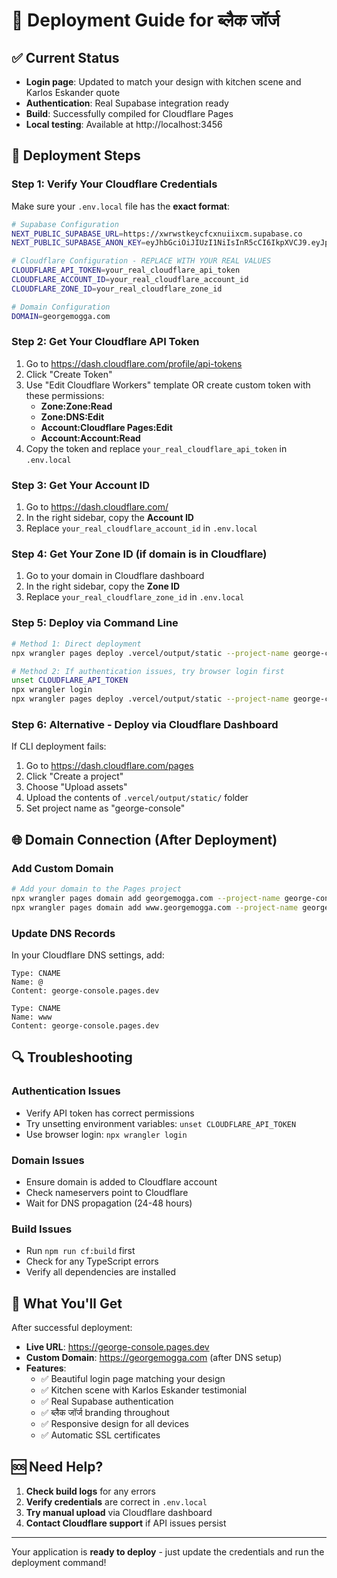 # 🚀 Deployment Guide for ब्लैक जॉर्ज

## ✅ Current Status
- **Login page**: Updated to match your design with kitchen scene and Karlos Eskander quote
- **Authentication**: Real Supabase integration ready
- **Build**: Successfully compiled for Cloudflare Pages
- **Local testing**: Available at http://localhost:3456

## 🔧 Deployment Steps

### Step 1: Verify Your Cloudflare Credentials

Make sure your `.env.local` file has the **exact format**:

```bash
# Supabase Configuration
NEXT_PUBLIC_SUPABASE_URL=https://xwrwstkeycfcxnuiixcm.supabase.co
NEXT_PUBLIC_SUPABASE_ANON_KEY=eyJhbGciOiJIUzI1NiIsInR5cCI6IkpXVCJ9.eyJpc3MiOiJzdXBhYmFzZSIsInJlZiI6Inh3cndzdGtleWNmY3hudWlpeGNtIiwicm9sZSI6ImFub24iLCJpYXQiOjE3NTkyOTgyODEsImV4cCI6MjA3NDg3NDI4MX0.oNgLtgpKzIsuVkHzpW9n5f4IdqSUi1af8U47CQLRQKg

# Cloudflare Configuration - REPLACE WITH YOUR REAL VALUES
CLOUDFLARE_API_TOKEN=your_real_cloudflare_api_token
CLOUDFLARE_ACCOUNT_ID=your_real_cloudflare_account_id
CLOUDFLARE_ZONE_ID=your_real_cloudflare_zone_id

# Domain Configuration
DOMAIN=georgemogga.com
```

### Step 2: Get Your Cloudflare API Token

1. Go to https://dash.cloudflare.com/profile/api-tokens
2. Click "Create Token"
3. Use "Edit Cloudflare Workers" template OR create custom token with these permissions:
   - **Zone:Zone:Read**
   - **Zone:DNS:Edit** 
   - **Account:Cloudflare Pages:Edit**
   - **Account:Account:Read**
4. Copy the token and replace `your_real_cloudflare_api_token` in `.env.local`

### Step 3: Get Your Account ID

1. Go to https://dash.cloudflare.com/
2. In the right sidebar, copy the **Account ID**
3. Replace `your_real_cloudflare_account_id` in `.env.local`

### Step 4: Get Your Zone ID (if domain is in Cloudflare)

1. Go to your domain in Cloudflare dashboard
2. In the right sidebar, copy the **Zone ID**  
3. Replace `your_real_cloudflare_zone_id` in `.env.local`

### Step 5: Deploy via Command Line

```bash
# Method 1: Direct deployment
npx wrangler pages deploy .vercel/output/static --project-name george-console

# Method 2: If authentication issues, try browser login first
unset CLOUDFLARE_API_TOKEN
npx wrangler login
npx wrangler pages deploy .vercel/output/static --project-name george-console
```

### Step 6: Alternative - Deploy via Cloudflare Dashboard

If CLI deployment fails:

1. Go to https://dash.cloudflare.com/pages
2. Click "Create a project"
3. Choose "Upload assets"
4. Upload the contents of `.vercel/output/static/` folder
5. Set project name as "george-console"

## 🌐 Domain Connection (After Deployment)

### Add Custom Domain

```bash
# Add your domain to the Pages project
npx wrangler pages domain add georgemogga.com --project-name george-console
npx wrangler pages domain add www.georgemogga.com --project-name george-console
```

### Update DNS Records

In your Cloudflare DNS settings, add:

```
Type: CNAME
Name: @
Content: george-console.pages.dev

Type: CNAME  
Name: www
Content: george-console.pages.dev
```

## 🔍 Troubleshooting

### Authentication Issues
- Verify API token has correct permissions
- Try unsetting environment variables: `unset CLOUDFLARE_API_TOKEN`
- Use browser login: `npx wrangler login`

### Domain Issues
- Ensure domain is added to Cloudflare account
- Check nameservers point to Cloudflare
- Wait for DNS propagation (24-48 hours)

### Build Issues
- Run `npm run cf:build` first
- Check for any TypeScript errors
- Verify all dependencies are installed

## 📱 What You'll Get

After successful deployment:

- **Live URL**: https://george-console.pages.dev
- **Custom Domain**: https://georgemogga.com (after DNS setup)
- **Features**:
  - ✅ Beautiful login page matching your design
  - ✅ Kitchen scene with Karlos Eskander testimonial  
  - ✅ Real Supabase authentication
  - ✅ ब्लैक जॉर्ज branding throughout
  - ✅ Responsive design for all devices
  - ✅ Automatic SSL certificates

## 🆘 Need Help?

1. **Check build logs** for any errors
2. **Verify credentials** are correct in `.env.local`
3. **Try manual upload** via Cloudflare dashboard
4. **Contact Cloudflare support** if API issues persist

---

Your application is **ready to deploy** - just update the credentials and run the deployment command!